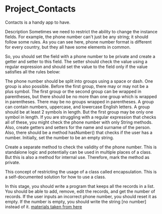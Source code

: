 # Project_Contacts
Contacts is a handy app to have.

Description
Sometimes we need to restrict the ability to change the instance fields. For example, the phone number can't just be any string; it should follow some rules. As you can see here, phone number format is different for every country, but they all have some elements in common.

So, you should set the field with a phone number to be private and create a getter and setter to this field. The setter should check the value using a regular expression and should set the value to the field only if the value satisfies all the rules below:

The phone number should be split into groups using a space or dash. One group is also possible.
Before the first group, there may or may not be a plus symbol.
The first group or the second group can be wrapped in parentheses, but there should be no more than one group which is wrapped in parentheses. There may be no groups wrapped in parentheses.
A group can contain numbers, uppercase, and lowercase English letters. A group should be at least 2 symbols in length. But the first group may be only one symbol in length.
If you are struggling with a regular expression that checks all of these, you might check the phone number with only String methods.
Also, create getters and setters for the name and surname of the person. Also, there should be a method hasNumber() that checks if the user has a number. Initially, set the number to be an empty string.

Create a separate method to check the validity of the phone number. This is standalone logic and potentially can be used in multiple places of a class. But this is also a method for internal use. Therefore, mark the method as private.

This concept of restricting the usage of a class called encapsulation. This is a self-documented solution for how to use a class.

In this stage, you should write a program that keeps all the records in a list. You should be able to add, remove, edit the records, and get the number of records. If the user inputs an incorrect phone number, you should reset it as empty. If the number is empty, you should write the string [no number] instead of it.
[materials taken from here](https://hyperskill.org/projects/43/stages/229/implement)
